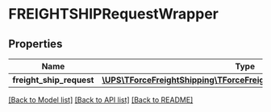 # FREIGHTSHIPRequestWrapper

## Properties
Name | Type | Description | Notes
------------ | ------------- | ------------- | -------------
**freight_ship_request** | [**\UPS\TForceFreightShipping\TForceFreightShipping\FreightShipRequest**](FreightShipRequest.md) |  | 

[[Back to Model list]](../../README.md#documentation-for-models) [[Back to API list]](../../README.md#documentation-for-api-endpoints) [[Back to README]](../../README.md)

